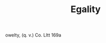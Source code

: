 ---
title: Egality
letter: E
permalink: "/definitions/bld-egality.html"
body: owelty, (q. v.) Co. Lltt 169a
published_at: '2018-07-07'
source: Black's Law Dictionary 2nd Ed (1910)
layout: post
---